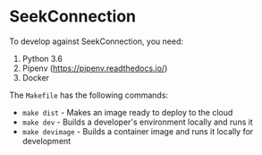 SeekConnection
==============

To develop against SeekConnection, you need:

  1. Python 3.6
  2. Pipenv (https://pipenv.readthedocs.io/)
  3. Docker

The `Makefile` has the following commands:

  * `make dist` - Makes an image ready to deploy to the cloud
  * `make dev` - Builds a developer's environment locally and runs it
  * `make devimage` - Builds a container image and runs it locally for development
